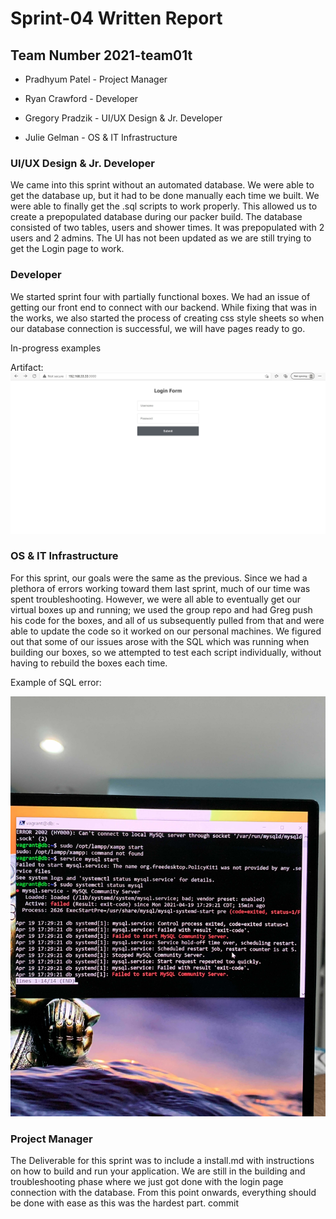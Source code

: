 # Sprint-04 Written Report

## Team Number  2021-team01t



* Pradhyum Patel - Project Manager

* Ryan Crawford - Developer 

* Gregory Pradzik - UI/UX Design & Jr. Developer

* Julie Gelman - OS & IT Infrastructure



### UI/UX Design & Jr. Developer
We came into this sprint without an automated database.  We were able to get the database up, but it had to be done manually each time we built.  We were able to finally get the .sql scripts to work properly.  This allowed us to create a prepopulated database during our packer build.  The database consisted of two tables, users and shower times.  It was prepopulated with 2 users and 2 admins. The UI has not been updated as we are still trying to get the Login page to work.   


### Developer
We started sprint four with partially functional boxes. We had an issue of getting our front end to connect with our backend. While fixing that was in the works, we also started the process of creating css style sheets so when our database connection is successful, we will have pages ready to go.

In-progress examples 

Artifact:
![sample css](images/BrowserPageLogin.jpg "Sample of Login")

### OS & IT Infrastructure
For this sprint, our goals were the same as the previous. Since we had a plethora of errors working toward them last sprint, much of our time was spent troubleshooting. However, we were all able to eventually get our virtual boxes up and running; we used the group repo and had Greg push his code for the boxes, and all of us subsequently pulled from that and were able to update the code so it worked on our personal machines. We figured out that some of our issues arose with the SQL which was running when building our boxes, so we attempted to test each script individually, without having to rebuild the boxes each time.

Example of SQL error:

![SQL Error](images/SQLError.png "SQL Error")

### Project Manager

The Deliverable for this sprint was to include a install.md with instructions on how to build and run your application. We are still in the building and troubleshooting phase where we just got done with the login page connection with the database. From this point onwards, everything should be done with ease as this was the hardest part. commit
